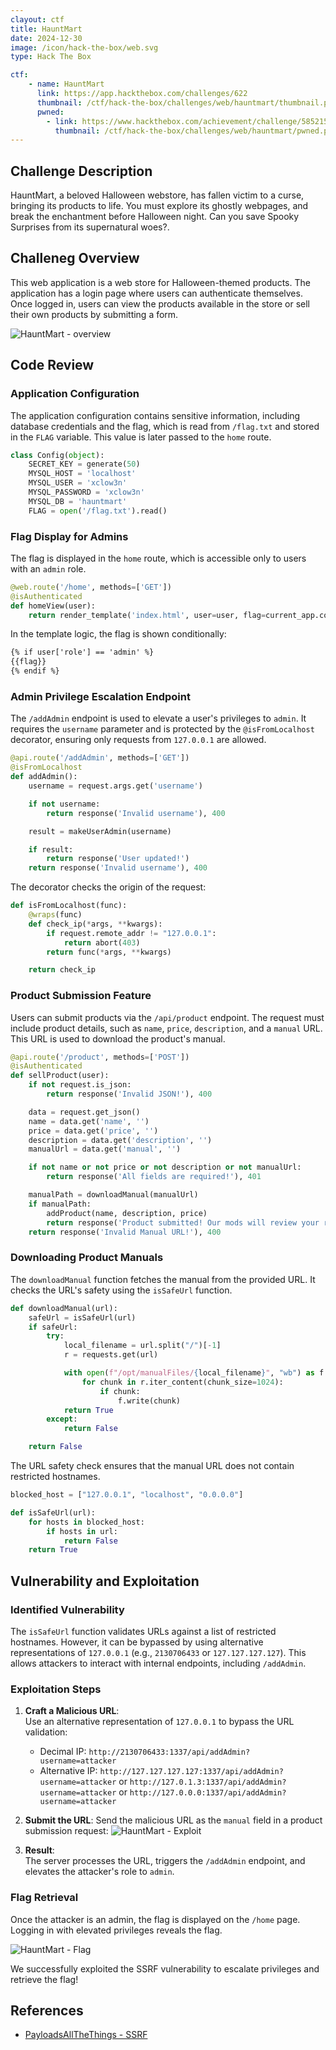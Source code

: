 ```yaml
---
clayout: ctf
title: HauntMart
date: 2024-12-30
image: /icon/hack-the-box/web.svg
type: Hack The Box

ctf:
    - name: HauntMart
      link: https://app.hackthebox.com/challenges/622
      thumbnail: /ctf/hack-the-box/challenges/web/hauntmart/thumbnail.png
      pwned:
        - link: https://www.hackthebox.com/achievement/challenge/585215/622
          thumbnail: /ctf/hack-the-box/challenges/web/hauntmart/pwned.png
---
```


## Challenge Description

HauntMart, a beloved Halloween webstore, has fallen victim to a curse, bringing its products to life. You must explore
its ghostly webpages, and break the enchantment before Halloween night. Can you save Spooky Surprises from its
supernatural woes?.

## Challeneg Overview

This web application is a web store for Halloween-themed products. The application has a login page where users can
authenticate themselves. Once logged in, users can view the products available in the store or sell their own products
by submitting a form.

![HauntMart - overview](/ctf/hack-the-box/challenges/web/hauntmart/overview.png)

## Code Review

### Application Configuration

The application configuration contains sensitive information, including database credentials and the flag, which is read
from `/flag.txt` and stored in the `FLAG` variable. This value is later passed to the `home` route.

```python
class Config(object):
    SECRET_KEY = generate(50)
    MYSQL_HOST = 'localhost'
    MYSQL_USER = 'xclow3n'
    MYSQL_PASSWORD = 'xclow3n'
    MYSQL_DB = 'hauntmart'
    FLAG = open('/flag.txt').read()
```

### Flag Display for Admins

The flag is displayed in the `home` route, which is accessible only to users with an `admin` role.

```python
@web.route('/home', methods=['GET'])
@isAuthenticated
def homeView(user):
    return render_template('index.html', user=user, flag=current_app.config['FLAG'])
```

In the template logic, the flag is shown conditionally:

```html
{% if user['role'] == 'admin' %}
{{flag}}
{% endif %}
```

### Admin Privilege Escalation Endpoint

The `/addAdmin` endpoint is used to elevate a user's privileges to `admin`. It requires the `username` parameter and is
protected by the `@isFromLocalhost` decorator, ensuring only requests from `127.0.0.1` are allowed.

```python
@api.route('/addAdmin', methods=['GET'])
@isFromLocalhost
def addAdmin():
    username = request.args.get('username')

    if not username:
        return response('Invalid username'), 400

    result = makeUserAdmin(username)

    if result:
        return response('User updated!')
    return response('Invalid username'), 400
```

The decorator checks the origin of the request:

```python
def isFromLocalhost(func):
    @wraps(func)
    def check_ip(*args, **kwargs):
        if request.remote_addr != "127.0.0.1":
            return abort(403)
        return func(*args, **kwargs)

    return check_ip
```

### Product Submission Feature

Users can submit products via the `/api/product` endpoint. The request must include product details, such as `name`,
`price`, `description`, and a `manual` URL. This URL is used to download the product's manual.

```python
@api.route('/product', methods=['POST'])
@isAuthenticated
def sellProduct(user):
    if not request.is_json:
        return response('Invalid JSON!'), 400

    data = request.get_json()
    name = data.get('name', '')
    price = data.get('price', '')
    description = data.get('description', '')
    manualUrl = data.get('manual', '')

    if not name or not price or not description or not manualUrl:
        return response('All fields are required!'), 401

    manualPath = downloadManual(manualUrl)
    if manualPath:
        addProduct(name, description, price)
        return response('Product submitted! Our mods will review your request')
    return response('Invalid Manual URL!'), 400
```

### Downloading Product Manuals

The `downloadManual` function fetches the manual from the provided URL. It checks the URL's safety using the `isSafeUrl`
function.

```python
def downloadManual(url):
    safeUrl = isSafeUrl(url)
    if safeUrl:
        try:
            local_filename = url.split("/")[-1]
            r = requests.get(url)

            with open(f"/opt/manualFiles/{local_filename}", "wb") as f:
                for chunk in r.iter_content(chunk_size=1024):
                    if chunk:
                        f.write(chunk)
            return True
        except:
            return False

    return False
```

The URL safety check ensures that the manual URL does not contain restricted hostnames.

```python
blocked_host = ["127.0.0.1", "localhost", "0.0.0.0"]

def isSafeUrl(url):
    for hosts in blocked_host:
        if hosts in url:
            return False
    return True
```

## Vulnerability and Exploitation

### Identified Vulnerability

The `isSafeUrl` function validates URLs against a list of restricted hostnames. However, it can be bypassed by using
alternative representations of `127.0.0.1` (e.g., `2130706433` or `127.127.127.127`). This allows attackers to interact
with internal endpoints, including `/addAdmin`.

### Exploitation Steps

1. **Craft a Malicious URL**:  
   Use an alternative representation of `127.0.0.1` to bypass the URL validation:
    - Decimal IP: `http://2130706433:1337/api/addAdmin?username=attacker`
    - Alternative IP: `http://127.127.127.127:1337/api/addAdmin?username=attacker` or
      `http://127.0.1.3:1337/api/addAdmin?username=attacker` or `http://127.0.0.0:1337/api/addAdmin?username=attacker`

2. **Submit the URL**:
   Send the malicious URL as the `manual` field in a product submission request:
   ![HauntMart - Exploit](/ctf/hack-the-box/challenges/web/hauntmart/exploit.png)

3. **Result**:  
   The server processes the URL, triggers the `/addAdmin` endpoint, and elevates the attacker's role to `admin`.

### Flag Retrieval

Once the attacker is an admin, the flag is displayed on the `/home` page. Logging in with elevated privileges reveals
the flag.

![HauntMart - Flag](/ctf/hack-the-box/challenges/web/hauntmart/flag.png)

We successfully exploited the SSRF vulnerability to escalate privileges and retrieve the flag!

## References

- [PayloadsAllTheThings - SSRF](https://github.com/swisskyrepo/PayloadsAllTheThings/blob/master/Server%20Side%20Request%20Forgery/README.md#bypass-localhost-with-cidr)
